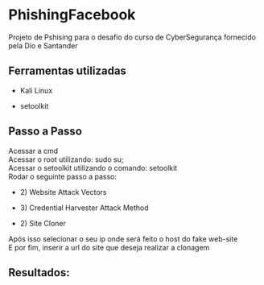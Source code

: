 # PhishingFacebook
Projeto de Pshising para o desafio do curso de CyberSegurança fornecido pela Dio e Santander


<h2>Ferramentas utilizadas</h2>
<ul><li>Kali Linux</li></ul>
<ul><li>setoolkit</li></ul>

<h2>Passo a Passo</h2>
Acessar a cmd<br>
Acessar o root utilizando: <bold>sudo su</bold>;<br>
Acessar o setoolkit utilizando o comando: <bold>setoolkit</bold><br>
Rodar o seguinte passo a passo:
  <ul><li>2) Website Attack Vectors</li></ul>
  <ul><li>3) Credential Harvester Attack Method</li></ul>
  <ul><li>2) Site Cloner</li></ul>
Após isso selecionar o seu ip onde será feito o host do fake web-site<br>
E por fim, inserir a url do site que deseja realizar a clonagem

<h2>Resultados:</h2>

  
